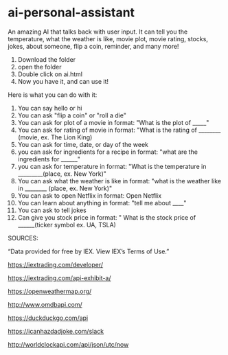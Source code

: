 # ai-personal-assistant
An amazing AI that talks back with user input. It can tell you the temperature, what the weather is like, movie plot, movie rating, stocks, jokes, about someone, flip a coin, reminder, and many more!


1. Download the folder
2. open the folder
3. Double click on ai.html
4. Now you have it, and can use it!



Here is what you can do with it: 

1. You can say hello or hi
2. You can ask "flip a coin" or "roll a die" 
3. You can ask for plot of a movie in format: "What is the plot of _____" 
9. You can ask for rating of movie in format: "What is the rating of ________ (movie, ex. The Lion King) 
4. You can ask for time, date, or day of the week 
5. you can ask for ingredients for a recipe in format: "what are the ingredients for ______" 
6. you can ask for temperature in format: "What is the temperature in _________(place, ex. New York)"
7. You can ask what the weather is like in format: "what is the weather like in ________ (place, ex. New York)"
8. You can ask to open Netflix in format: Open Netflix 
9. You can learn about anything in format: "tell me about ____" 
10. You can ask to tell jokes  
11. Can give you stock price in format: " What is the stock price of ______(ticker symbol ex. UA, TSLA)

SOURCES: 

 “Data provided for free by IEX. View IEX’s Terms of Use.”
 
 https://iextrading.com/developer/ 
 
 https://iextrading.com/api-exhibit-a/ 
 
 https://openweathermap.org/ 
 
 http://www.omdbapi.com/ 
 
 https://duckduckgo.com/api  
 
 https://icanhazdadjoke.com/slack
 
 http://worldclockapi.com/api/json/utc/now
 
 

